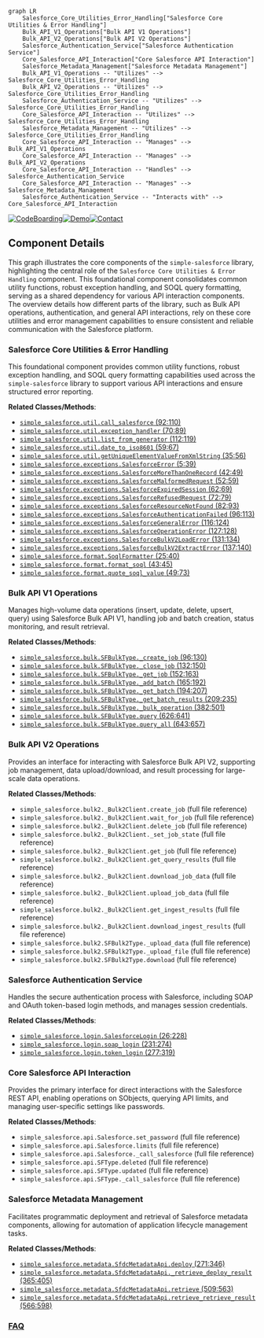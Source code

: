 ```mermaid
graph LR
    Salesforce_Core_Utilities_Error_Handling["Salesforce Core Utilities & Error Handling"]
    Bulk_API_V1_Operations["Bulk API V1 Operations"]
    Bulk_API_V2_Operations["Bulk API V2 Operations"]
    Salesforce_Authentication_Service["Salesforce Authentication Service"]
    Core_Salesforce_API_Interaction["Core Salesforce API Interaction"]
    Salesforce_Metadata_Management["Salesforce Metadata Management"]
    Bulk_API_V1_Operations -- "Utilizes" --> Salesforce_Core_Utilities_Error_Handling
    Bulk_API_V2_Operations -- "Utilizes" --> Salesforce_Core_Utilities_Error_Handling
    Salesforce_Authentication_Service -- "Utilizes" --> Salesforce_Core_Utilities_Error_Handling
    Core_Salesforce_API_Interaction -- "Utilizes" --> Salesforce_Core_Utilities_Error_Handling
    Salesforce_Metadata_Management -- "Utilizes" --> Salesforce_Core_Utilities_Error_Handling
    Core_Salesforce_API_Interaction -- "Manages" --> Bulk_API_V1_Operations
    Core_Salesforce_API_Interaction -- "Manages" --> Bulk_API_V2_Operations
    Core_Salesforce_API_Interaction -- "Handles" --> Salesforce_Authentication_Service
    Core_Salesforce_API_Interaction -- "Manages" --> Salesforce_Metadata_Management
    Salesforce_Authentication_Service -- "Interacts with" --> Core_Salesforce_API_Interaction
```
[![CodeBoarding](https://img.shields.io/badge/Generated%20by-CodeBoarding-9cf?style=flat-square)](https://github.com/CodeBoarding/CodeBoarding)[![Demo](https://img.shields.io/badge/Try%20our-Demo-blue?style=flat-square)](https://www.codeboarding.org/demo)[![Contact](https://img.shields.io/badge/Contact%20us%20-%20contact@codeboarding.org-lightgrey?style=flat-square)](mailto:contact@codeboarding.org)

## Component Details

This graph illustrates the core components of the `simple-salesforce` library, highlighting the central role of the `Salesforce Core Utilities & Error Handling` component. This foundational component consolidates common utility functions, robust exception handling, and SOQL query formatting, serving as a shared dependency for various API interaction components. The overview details how different parts of the library, such as Bulk API operations, authentication, and general API interactions, rely on these core utilities and error management capabilities to ensure consistent and reliable communication with the Salesforce platform.

### Salesforce Core Utilities & Error Handling
This foundational component provides common utility functions, robust exception handling, and SOQL query formatting capabilities used across the `simple-salesforce` library to support various API interactions and ensure structured error reporting.


**Related Classes/Methods**:

- <a href="https://github.com/simple-salesforce/simple-salesforce/blob/master/simple_salesforce/util.py#L92-L110" target="_blank" rel="noopener noreferrer">`simple_salesforce.util.call_salesforce` (92:110)</a>
- <a href="https://github.com/simple-salesforce/simple-salesforce/blob/master/simple_salesforce/util.py#L70-L89" target="_blank" rel="noopener noreferrer">`simple_salesforce.util.exception_handler` (70:89)</a>
- <a href="https://github.com/simple-salesforce/simple-salesforce/blob/master/simple_salesforce/util.py#L112-L119" target="_blank" rel="noopener noreferrer">`simple_salesforce.util.list_from_generator` (112:119)</a>
- <a href="https://github.com/simple-salesforce/simple-salesforce/blob/master/simple_salesforce/util.py#L59-L67" target="_blank" rel="noopener noreferrer">`simple_salesforce.util.date_to_iso8601` (59:67)</a>
- <a href="https://github.com/simple-salesforce/simple-salesforce/blob/master/simple_salesforce/util.py#L35-L56" target="_blank" rel="noopener noreferrer">`simple_salesforce.util.getUniqueElementValueFromXmlString` (35:56)</a>
- <a href="https://github.com/simple-salesforce/simple-salesforce/blob/master/simple_salesforce/exceptions.py#L5-L39" target="_blank" rel="noopener noreferrer">`simple_salesforce.exceptions.SalesforceError` (5:39)</a>
- <a href="https://github.com/simple-salesforce/simple-salesforce/blob/master/simple_salesforce/exceptions.py#L42-L49" target="_blank" rel="noopener noreferrer">`simple_salesforce.exceptions.SalesforceMoreThanOneRecord` (42:49)</a>
- <a href="https://github.com/simple-salesforce/simple-salesforce/blob/master/simple_salesforce/exceptions.py#L52-L59" target="_blank" rel="noopener noreferrer">`simple_salesforce.exceptions.SalesforceMalformedRequest` (52:59)</a>
- <a href="https://github.com/simple-salesforce/simple-salesforce/blob/master/simple_salesforce/exceptions.py#L62-L69" target="_blank" rel="noopener noreferrer">`simple_salesforce.exceptions.SalesforceExpiredSession` (62:69)</a>
- <a href="https://github.com/simple-salesforce/simple-salesforce/blob/master/simple_salesforce/exceptions.py#L72-L79" target="_blank" rel="noopener noreferrer">`simple_salesforce.exceptions.SalesforceRefusedRequest` (72:79)</a>
- <a href="https://github.com/simple-salesforce/simple-salesforce/blob/master/simple_salesforce/exceptions.py#L82-L93" target="_blank" rel="noopener noreferrer">`simple_salesforce.exceptions.SalesforceResourceNotFound` (82:93)</a>
- <a href="https://github.com/simple-salesforce/simple-salesforce/blob/master/simple_salesforce/exceptions.py#L96-L113" target="_blank" rel="noopener noreferrer">`simple_salesforce.exceptions.SalesforceAuthenticationFailed` (96:113)</a>
- <a href="https://github.com/simple-salesforce/simple-salesforce/blob/master/simple_salesforce/exceptions.py#L116-L124" target="_blank" rel="noopener noreferrer">`simple_salesforce.exceptions.SalesforceGeneralError` (116:124)</a>
- <a href="https://github.com/simple-salesforce/simple-salesforce/blob/master/simple_salesforce/exceptions.py#L127-L128" target="_blank" rel="noopener noreferrer">`simple_salesforce.exceptions.SalesforceOperationError` (127:128)</a>
- <a href="https://github.com/simple-salesforce/simple-salesforce/blob/master/simple_salesforce/exceptions.py#L131-L134" target="_blank" rel="noopener noreferrer">`simple_salesforce.exceptions.SalesforceBulkV2LoadError` (131:134)</a>
- <a href="https://github.com/simple-salesforce/simple-salesforce/blob/master/simple_salesforce/exceptions.py#L137-L140" target="_blank" rel="noopener noreferrer">`simple_salesforce.exceptions.SalesforceBulkV2ExtractError` (137:140)</a>
- <a href="https://github.com/simple-salesforce/simple-salesforce/blob/master/simple_salesforce/format.py#L25-L40" target="_blank" rel="noopener noreferrer">`simple_salesforce.format.SoqlFormatter` (25:40)</a>
- <a href="https://github.com/simple-salesforce/simple-salesforce/blob/master/simple_salesforce/format.py#L43-L45" target="_blank" rel="noopener noreferrer">`simple_salesforce.format.format_soql` (43:45)</a>
- <a href="https://github.com/simple-salesforce/simple-salesforce/blob/master/simple_salesforce/format.py#L49-L73" target="_blank" rel="noopener noreferrer">`simple_salesforce.format.quote_soql_value` (49:73)</a>


### Bulk API V1 Operations
Manages high-volume data operations (insert, update, delete, upsert, query) using Salesforce Bulk API V1, handling job and batch creation, status monitoring, and result retrieval.


**Related Classes/Methods**:

- <a href="https://github.com/simple-salesforce/simple-salesforce/blob/master/simple_salesforce/bulk.py#L96-L130" target="_blank" rel="noopener noreferrer">`simple_salesforce.bulk.SFBulkType._create_job` (96:130)</a>
- <a href="https://github.com/simple-salesforce/simple-salesforce/blob/master/simple_salesforce/bulk.py#L132-L150" target="_blank" rel="noopener noreferrer">`simple_salesforce.bulk.SFBulkType._close_job` (132:150)</a>
- <a href="https://github.com/simple-salesforce/simple-salesforce/blob/master/simple_salesforce/bulk.py#L152-L163" target="_blank" rel="noopener noreferrer">`simple_salesforce.bulk.SFBulkType._get_job` (152:163)</a>
- <a href="https://github.com/simple-salesforce/simple-salesforce/blob/master/simple_salesforce/bulk.py#L165-L192" target="_blank" rel="noopener noreferrer">`simple_salesforce.bulk.SFBulkType._add_batch` (165:192)</a>
- <a href="https://github.com/simple-salesforce/simple-salesforce/blob/master/simple_salesforce/bulk.py#L194-L207" target="_blank" rel="noopener noreferrer">`simple_salesforce.bulk.SFBulkType._get_batch` (194:207)</a>
- <a href="https://github.com/simple-salesforce/simple-salesforce/blob/master/simple_salesforce/bulk.py#L209-L235" target="_blank" rel="noopener noreferrer">`simple_salesforce.bulk.SFBulkType._get_batch_results` (209:235)</a>
- <a href="https://github.com/simple-salesforce/simple-salesforce/blob/master/simple_salesforce/bulk.py#L382-L501" target="_blank" rel="noopener noreferrer">`simple_salesforce.bulk.SFBulkType._bulk_operation` (382:501)</a>
- <a href="https://github.com/simple-salesforce/simple-salesforce/blob/master/simple_salesforce/bulk.py#L626-L641" target="_blank" rel="noopener noreferrer">`simple_salesforce.bulk.SFBulkType.query` (626:641)</a>
- <a href="https://github.com/simple-salesforce/simple-salesforce/blob/master/simple_salesforce/bulk.py#L643-L657" target="_blank" rel="noopener noreferrer">`simple_salesforce.bulk.SFBulkType.query_all` (643:657)</a>


### Bulk API V2 Operations
Provides an interface for interacting with Salesforce Bulk API V2, supporting job management, data upload/download, and result processing for large-scale data operations.


**Related Classes/Methods**:

- `simple_salesforce.bulk2._Bulk2Client.create_job` (full file reference)
- `simple_salesforce.bulk2._Bulk2Client.wait_for_job` (full file reference)
- `simple_salesforce.bulk2._Bulk2Client.delete_job` (full file reference)
- `simple_salesforce.bulk2._Bulk2Client._set_job_state` (full file reference)
- `simple_salesforce.bulk2._Bulk2Client.get_job` (full file reference)
- `simple_salesforce.bulk2._Bulk2Client.get_query_results` (full file reference)
- `simple_salesforce.bulk2._Bulk2Client.download_job_data` (full file reference)
- `simple_salesforce.bulk2._Bulk2Client.upload_job_data` (full file reference)
- `simple_salesforce.bulk2._Bulk2Client.get_ingest_results` (full file reference)
- `simple_salesforce.bulk2._Bulk2Client.download_ingest_results` (full file reference)
- `simple_salesforce.bulk2.SFBulk2Type._upload_data` (full file reference)
- `simple_salesforce.bulk2.SFBulk2Type._upload_file` (full file reference)
- `simple_salesforce.bulk2.SFBulk2Type.download` (full file reference)


### Salesforce Authentication Service
Handles the secure authentication process with Salesforce, including SOAP and OAuth token-based login methods, and manages session credentials.


**Related Classes/Methods**:

- <a href="https://github.com/simple-salesforce/simple-salesforce/blob/master/simple_salesforce/login.py#L26-L228" target="_blank" rel="noopener noreferrer">`simple_salesforce.login.SalesforceLogin` (26:228)</a>
- <a href="https://github.com/simple-salesforce/simple-salesforce/blob/master/simple_salesforce/login.py#L231-L274" target="_blank" rel="noopener noreferrer">`simple_salesforce.login.soap_login` (231:274)</a>
- <a href="https://github.com/simple-salesforce/simple-salesforce/blob/master/simple_salesforce/login.py#L277-L319" target="_blank" rel="noopener noreferrer">`simple_salesforce.login.token_login` (277:319)</a>


### Core Salesforce API Interaction
Provides the primary interface for direct interactions with the Salesforce REST API, enabling operations on SObjects, querying API limits, and managing user-specific settings like passwords.


**Related Classes/Methods**:

- `simple_salesforce.api.Salesforce.set_password` (full file reference)
- `simple_salesforce.api.Salesforce.limits` (full file reference)
- `simple_salesforce.api.Salesforce._call_salesforce` (full file reference)
- `simple_salesforce.api.SFType.deleted` (full file reference)
- `simple_salesforce.api.SFType.updated` (full file reference)
- `simple_salesforce.api.SFType._call_salesforce` (full file reference)


### Salesforce Metadata Management
Facilitates programmatic deployment and retrieval of Salesforce metadata components, allowing for automation of application lifecycle management tasks.


**Related Classes/Methods**:

- <a href="https://github.com/simple-salesforce/simple-salesforce/blob/master/simple_salesforce/metadata.py#L271-L346" target="_blank" rel="noopener noreferrer">`simple_salesforce.metadata.SfdcMetadataApi.deploy` (271:346)</a>
- <a href="https://github.com/simple-salesforce/simple-salesforce/blob/master/simple_salesforce/metadata.py#L365-L405" target="_blank" rel="noopener noreferrer">`simple_salesforce.metadata.SfdcMetadataApi._retrieve_deploy_result` (365:405)</a>
- <a href="https://github.com/simple-salesforce/simple-salesforce/blob/master/simple_salesforce/metadata.py#L509-L563" target="_blank" rel="noopener noreferrer">`simple_salesforce.metadata.SfdcMetadataApi.retrieve` (509:563)</a>
- <a href="https://github.com/simple-salesforce/simple-salesforce/blob/master/simple_salesforce/metadata.py#L566-L598" target="_blank" rel="noopener noreferrer">`simple_salesforce.metadata.SfdcMetadataApi.retrieve_retrieve_result` (566:598)</a>




### [FAQ](https://github.com/CodeBoarding/GeneratedOnBoardings/tree/main?tab=readme-ov-file#faq)